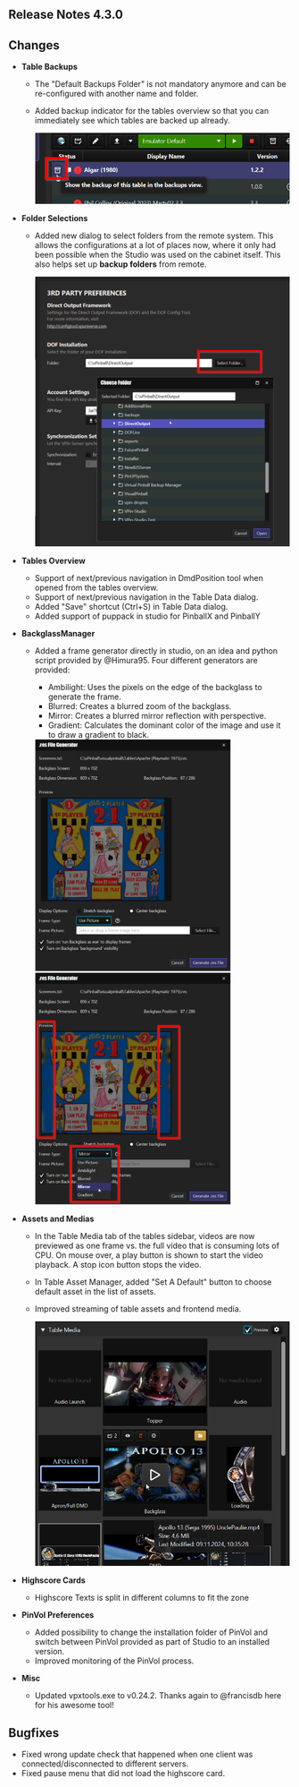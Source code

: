 ## Release Notes 4.3.0

## Changes

- **Table Backups**
  - The "Default Backups Folder" is not mandatory anymore and can be re-configured with another name and folder.
  - Added backup indicator for the tables overview so that you can immediately see which tables are backed up already. 
    
    <img src="https://github.com/syd711/vpin-studio/blob/main/documentation/backups/indicator.png?raw=true" width="500" />

- **Folder Selections**
  - Added new dialog to select folders from the remote system. This allows the configurations at a lot of places now, where it only had been possible when the Studio was used on the cabinet itself. This also helps set up **backup folders** from remote.
  
     <img src="https://github.com/syd711/vpin-studio/blob/main/documentation/misc/folder-chooser.png?raw=true" width="700" />

- **Tables Overview**
  - Support of next/previous navigation in DmdPosition tool when opened from the tables overview.
  - Support of next/previous navigation in the Table Data dialog.
  - Added "Save" shortcut (Ctrl+S) in Table Data dialog.
  - Added support of puppack in studio for PinballX and PinballY

- **BackglassManager**
  - Added a frame generator directly in studio, on an idea and python script provided by @Himura95. Four different generators are provided: 
    - Ambilight: Uses the pixels on the edge of the backglass to generate the frame.
    - Blurred: Creates a blurred zoom of the backglass.
    - Mirror: Creates a blurred mirror reflection with perspective.
    - Gradient: Calculates the dominant color of the image and use it to draw a gradient to black.

     <img src="https://github.com/syd711/vpin-studio/blob/main/documentation/backglassmanager/res-default.png?raw=true" width="350" />   
     <img src="https://github.com/syd711/vpin-studio/blob/main/documentation/backglassmanager/res-mirror.png?raw=true" width="350" />   

- **Assets and Medias** 
  - In the Table Media tab of the tables sidebar, videos are now previewed as one frame vs. the full video that is consuming lots of CPU. On mouse over, a play button is shown to start the video playback. A stop icon button stops the video.
  - In Table Asset Manager, added "Set A Default" button to choose default asset in the list of assets.
  - Improved streaming of table assets and frontend media.
   
    <img src="https://github.com/syd711/vpin-studio/blob/main/documentation/tables/media-sidebar.png?raw=true" width="500" /> 

- **Highscore Cards** 
  - Highscore Texts is split in different columns to fit the zone

- **PinVol Preferences** 
  - Added possibility to change the installation folder of PinVol and switch between PinVol provided as part of Studio to an installed version.
  - Improved monitoring of the PinVol process.

- **Misc**
  - Updated vpxtools.exe to v0.24.2. Thanks again to @francisdb here for his awesome tool!

## Bugfixes

- Fixed wrong update check that happened when one client was connected/disconnected to different servers.
- Fixed pause menu that did not load the highscore card.